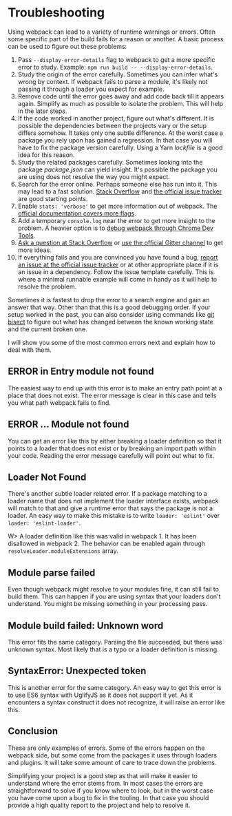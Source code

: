 # Troubleshooting

Using webpack can lead to a variety of runtime warnings or errors. Often some specific part of the build fails for a reason or another. A basic process can be used to figure out these problems:

1. Pass `--display-error-details` flag to webpack to get a more specific error to study. Example: `npm run build -- --display-error-details`.
2. Study the origin of the error carefully. Sometimes you can infer what's wrong by context. If webpack fails to parse a module, it's likely not passing it through a loader you expect for example.
3. Remove code until the error goes away and add code back till it appears again. Simplify as much as possible to isolate the problem. This will help in the later steps.
4. If the code worked in another project, figure out what's different. It is possible the dependencies between the projects vary or the setup differs somehow. It takes only one subtle difference. At the worst case a package you rely upon has gained a regression. In that case you will have to fix the package version carefully. Using a Yarn *lockfile* is a good idea for this reason.
5. Study the related packages carefully. Sometimes looking into the package *package.json* can yield insight. It's possible the package you are using does not resolve the way you might expect.
6. Search for the error online. Perhaps someone else has run into it. This may lead to a fast solution. [Stack Overflow](https://stackoverflow.com/questions/tagged/webpack) and [the official issue tracker](https://github.com/webpack/webpack/issues) are good starting points.
7. Enable `stats: 'verbose'` to get more information out of webpack. The [official documentation covers more flags](https://webpack.js.org/configuration/stats/).
8. Add a temporary `console.log` near the error to get more insight to the problem. A heavier option is to [debug webpack through Chrome Dev Tools](https://medium.com/webpack/webpack-bits-learn-and-debug-webpack-with-chrome-dev-tools-da1c5b19554).
9. [Ask a question at Stack Overflow](https://stackoverflow.com/questions/tagged/webpack) or [use the official Gitter channel](https://gitter.im/webpack/webpack) to get more ideas.
10. If everything fails and you are convinced you have found a bug, [report an issue at the official issue tracker](https://github.com/webpack/webpack/issues) or at other appropriate place if it is an issue in a dependency. Follow the issue template carefully. This is where a minimal runnable example will come in handy as it will help to resolve the problem.

Sometimes it is fastest to drop the error to a search engine and gain an answer that way. Other than that this is a good debugging order. If your setup worked in the past, you can also consider using commands like [git bisect](https://git-scm.com/docs/git-bisect) to figure out what has changed between the known working state and the current broken one.

I will show you some of the most common errors next and explain how to deal with them.

## ERROR in Entry module not found

The easiest way to end up with this error is to make an entry path point at a place that does not exist. The error message is clear in this case and tells you what path webpack fails to find.

## ERROR ... Module not found

You can get an error like this by either breaking a loader definition so that it points to a loader that does not exist or by breaking an import path within your code. Reading the error message carefully will point out what to fix.

## Loader Not Found

There's another subtle loader related error. If a package matching to a loader name that does not implement the loader interface exists, webpack will match to that and give a runtime error that says the package is not a loader. An easy way to make this mistake is to write `loader: 'eslint'` over `loader: 'eslint-loader'`.

W> A loader definition like this was valid in webpack 1. It has been disallowed in webpack 2. The behavior can be enabled again through `resolveLoader.moduleExtensions` array.

## Module parse failed

Even though webpack might resolve to your modules fine, it can still fail to build them. This can happen if you are using syntax that your loaders don't understand. You might be missing something in your processing pass.

## Module build failed: Unknown word

This error fits the same category. Parsing the file succeeded, but there was unknown syntax. Most likely that is a typo or a loader definition is missing.

## SyntaxError: Unexpected token

This is another error for the same category. An easy way to get this error is to use ES6 syntax with UglifyJS as it does not support it yet. As it encounters a syntax construct it does not recognize, it will raise an error like this.

## Conclusion

These are only examples of errors. Some of the errors happen on the webpack side, but some come from the packages it uses through loaders and plugins. It will take some amount of care to trace down the problems.

Simplifying your project is a good step as that will make it easier to understand where the error stems from. In most cases the errors are straightforward to solve if you know where to look, but in the worst case you have come upon a bug to fix in the tooling. In that case you should provide a high quality report to the project and help to resolve it.
